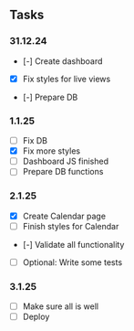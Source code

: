 ## Tasks

### 31.12.24
- [-] Create dashboard
- [x] Fix styles for live views
- [-] Prepare DB

### 1.1.25
- [ ] Fix DB
- [x] Fix more styles
- [ ] Dashboard JS finished
- [ ] Prepare DB functions

### 2.1.25
- [x] Create Calendar page
- [ ] Finish styles for Calendar
- [-] Validate all functionality
- [ ] Optional: Write some tests

### 3.1.25
- [ ] Make sure all is well
- [ ] Deploy
